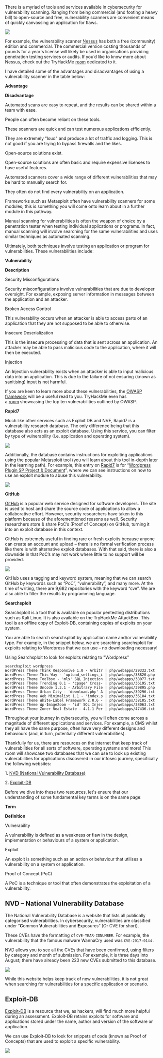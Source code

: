 There is a myriad of tools and services available in cybersecurity for vulnerability scanning. Ranging from being commercial (and footing a heavy bill) to open-source and free, vulnerability scanners are convenient means of quickly canvassing an application for flaws.

  

![](https://tryhackme-images.s3.amazonaws.com/user-uploads/5de96d9ca744773ea7ef8c00/room-content/a875f0744fa4e296c34693eec4fe623d.png)  

  

For example, the vulnerability scanner [Nessus](https://www.tenable.com/products/nessus) has both a free (community) edition and commercial. The commercial version costing thousands of pounds for a year's license will likely be used in organisations providing penetration testing services or audits. If you’d like to know more about Nessus, check out the TryHackMe [room](https://tryhackme.com/room/rpnessusredux) dedicated to it.

  

I have detailed some of the advantages and disadvantages of using a vulnerability scanner in the table below:

  

**Advantage**

**Disadvantage**

Automated scans are easy to repeat, and the results can be shared within a team with ease.

People can often become reliant on these tools.

These scanners are quick and can test numerous applications efficiently.

They are extremely "loud" and produce a lot of traffic and logging. This is not good if you are trying to bypass firewalls and the likes.

Open-source solutions exist.

Open-source solutions are often basic and require expensive licenses to have useful features.

Automated scanners cover a wide range of different vulnerabilities that may be hard to manually search for.

They often do not find every vulnerability on an application.

  

Frameworks such as Metasploit often have vulnerability scanners for some modules; this is something you will come onto learn about in a further module in this pathway.

  

Manual scanning for vulnerabilities is often the weapon of choice by a penetration tester when testing individual applications or programs. In fact, manual scanning will involve searching for the same vulnerabilities and uses similar techniques as automated scanning.

  

Ultimately, both techniques involve testing an application or program for vulnerabilities. These vulnerabilities include:

  

**Vulnerability**

**Description**

Security Misconfigurations

Security misconfigurations involve vulnerabilities that are due to developer oversight. For example, exposing server information in messages between the application and an attacker.

Broken Access Control

This vulnerability occurs when an attacker is able to access parts of an application that they are not supposed to be able to otherwise.

Insecure Deserialization

This is the insecure processing of data that is sent across an application. An attacker may be able to pass malicious code to the application, where it will then be executed.

Injection

An Injection vulnerability exists when an attacker is able to input malicious data into an application. This is due to the failure of not ensuring (known as sanitising) input is not harmful.

If you are keen to learn more about these vulnerabilities, the [OWASP framework](https://owasp.org/www-project-top-ten/) will be a useful read to you. TryHackMe even has a [room](https://tryhackme.com/room/owasptop10) showcasing the top ten vulnerabilities outlined by OWASP.

**Rapid7**

Much like other services such as Exploit DB and NVE, Rapid7 is a vulnerability research database. The only difference being that this database also acts as an exploit database. Using this service, you can filter by type of vulnerability (I.e. application and operating system).

  

![](https://assets.tryhackme.com/additional/vulnerability-module/exploiting-a-vulnerability/rapid1.png)  

  

Additionally, the database contains instructions for exploiting applications using the popular Metasploit tool (you will learn about this tool in-depth later in the learning path). For example, this entry on [Rapid7](https://www.rapid7.com/db/) is for “[Wordpress Plugin SP Project & Document](https://www.rapid7.com/db/modules/exploit/multi/http/wp_plugin_sp_project_document_rce/)”, where we can see instructions on how to use an exploit module to abuse this vulnerability.

  

![](https://tryhackme-images.s3.amazonaws.com/user-uploads/5de96d9ca744773ea7ef8c00/room-content/13341f677de4db82759d413908781218.png)  

**GitHub**

[GitHub](https://github.com/) is a popular web service designed for software developers. The site is used to host and share the source code of applications to allow a collaborative effort. However, security researchers have taken to this platform because of the aforementioned reasons as well. Security researchers store & share PoC’s (Proof of Concept) on GitHub, turning it into an exploit database in this context.

  

GitHub is extremely useful in finding rare or fresh exploits because anyone can create an account and upload – there is no formal verification process like there is with alternative exploit databases. With that said, there is also a downside in that PoC’s may not work where little to no support will be provided.

  

  
![](https://tryhackme-images.s3.amazonaws.com/user-uploads/5de96d9ca744773ea7ef8c00/room-content/cc2a8c7caa8841aa1c45d10ccc4de385.png)

  

GitHub uses a tagging and keyword system, meaning that we can search GitHub by keywords such as “PoC”, “vulnerability”, and many more. At the time of writing, there are 9,682 repositories with the keyword “cve”. We are also able to filter the results by programming language.

  

**Searchsploit**

Searchsploit is a tool that is available on popular pentesting distributions such as Kali Linux. It is also available on the TryHackMe AttackBox. This tool is an offline copy of Exploit-DB, containing copies of exploits on your system. 

  

You are able to search searchsploit by application name and/or vulnerability type. For example, in the snippet below, we are searching searchsploit for exploits relating to Wordpress that we can use – no downloading necessary!

  

  

Using Searchsploit to look for exploits relating to "Wordpress"

```shell-session
searchsploit wordpress
WordPress Theme Think Responsive 1.0 - Arbitr | php/webapps/29332.txt
WordPress Theme This Way - 'upload_settings_i | php/webapps/38820.php
WordPress Theme Toolbox - 'mls' SQL Injection | php/webapps/38077.txt
WordPress Theme Trending 0.1 - 'cpage' Cross- | php/webapps/36195.txt
WordPress Theme Uncode 1.3.1 - Arbitrary File | php/webapps/39895.php
WordPress Theme Urban City - 'download.php' A | php/webapps/39296.txt
WordPress Theme Web Minimalist 1.1 - 'index.p | php/webapps/36184.txt
WordPress Theme White-Label Framework 2.0.6 - | php/webapps/38105.txt
WordPress Theme Wp-ImageZoom - 'id' SQL Injec | php/webapps/38063.txt
WordPress Theme Zoner Real Estate - 4.1.1 Per | php/webapps/47436.txt
```

Throughout your journey in cybersecurity, you will often come across a magnitude of different applications and services. For example, a CMS whilst they all have the same purpose, often have very different designs and behaviours (and, in turn, potentially different vulnerabilities).

Thankfully for us, there are resources on the internet that keep track of vulnerabilities for all sorts of software, operating systems and more! This room will showcase two databases that we can use to look up existing vulnerabilities for applications discovered in our infosec journey, specifically the following websites: 

1. [NVD (National Vulnerability Database)](https://nvd.nist.gov/vuln/full-listing)

2. [Exploit-DB](http://exploit-db.com/)

Before we dive into these two resources, let's ensure that our understanding of some fundamental key terms is on the same page:

**Term**

**Definition**

Vulnerability

A vulnerability is defined as a weakness or flaw in the design, implementation or behaviours of a system or application.  

Exploit

An exploit is something such as an action or behaviour that utilises a vulnerability on a system or application.

Proof of Concept (PoC)

A PoC is a technique or tool that often demonstrates the exploitation of a vulnerability.

  

## NVD – National Vulnerability Database

The National Vulnerability Database is a website that lists all publically categorised vulnerabilities. In cybersecurity, vulnerabilities are classified under “**C**ommon **V**ulnerabilities and **E**xposures” (Or CVE for short).

These CVEs have the formatting of `CVE-YEAR-IDNUMBER`. For example, the vulnerability that the famous malware WannaCry used was `CVE-2017-0144.`

NVD allows you to see all the CVEs that have been confirmed, using filters by category and month of submission. For example, it is three days into August; there have already been 223 new CVEs submitted to this database.

![](https://tryhackme-images.s3.amazonaws.com/user-uploads/5de96d9ca744773ea7ef8c00/room-content/aa86c1cce478d6c357f5507d927c9e88.png)

While this website helps keep track of new vulnerabilities, it is not great when searching for vulnerabilities for a specific application or scenario.

## Exploit-DB

[Exploit-DB](https://www.exploit-db.com/) is a resource that we, as hackers, will find much more helpful during an assessment. Exploit-DB retains exploits for software and applications stored under the name, author and version of the software or application.

We can use Exploit-DB to look for snippets of code (known as Proof of Concepts) that are used to exploit a specific vulnerability.

![](https://assets.tryhackme.com/additional/vulnerability-module/vulnerabilities101/exploitdb1.png)
